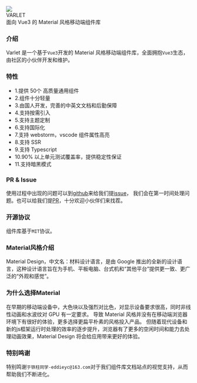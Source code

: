 <div class="varlet-introduce">
  <div class="varlet-introduce__row">
    <img class="varlet-introduce__image" src="https://varlet.gitee.io/varlet-ui/varlet_icon.png" />
    <div class="varlet-introduce__name">VARLET</div>  
  </div>
  <div class="varlet-introduce__des">面向 Vue3 的 Material 风格移动端组件库</div>
</div>

### 介绍

Varlet 是一个基于`Vue3`开发的 Material 风格移动端组件库，全面拥抱`Vue3`生态，由社区的小伙伴开发和维护。

### 特性
- 1.提供 50个 高质量通用组件
- 2.组件十分轻量
- 3.由国人开发，完善的中英文文档和后勤保障
- 4.支持按需引入
- 5.支持主题定制
- 6.支持国际化
- 7.支持 webstorm，vscode 组件属性高亮
- 8.支持 SSR
- 9.支持 Typescript
- 10.90% 以上单元测试覆盖率，提供稳定性保证
- 11.支持暗黑模式

### PR & Issue
使用过程中出现的问题可以到[github](https://github.com/haoziqaq/varlet)来给我们提[issue](https://github.com/haoziqaq/varlet/issues)，
我们会在第一时间处理问题。也可以给我们提[PR](https://github.com/haoziqaq/varlet/pulls)，十分欢迎小伙伴们来找茬。

### 开源协议
组件库基于`MIT`协议。

### Material风格介绍
Material Design，中文名：材料设计语言，是由 Google 推出的全新的设计语言，这种设计语言旨在为手机、平板电脑、台式机和“其他平台”提供更一致、更广泛的“外观和感觉”。

### 为什么选择Material
在早期的移动端设备中，大色块以及强烈对比色，对显示设备要求很高，同时非线性动画和水波纹对 GPU 有一定要求。
导致 Material 风格并没有在移动端浏览器环境下有很好的体验，更多选择更扁平朴素的风格投入产品。
但随着现代设备和新的js框架运行时处理的效率的逐步提升，浏览器有了更多的空闲时间和能力去处理动画效果，Material Design 将会给应用带来更好的体验。

### 特别鸣谢

特别鸣谢`于铁柱同学-eddieyc@163.com`对于我们组件库文档站点的视觉支持，从而帮助我们不断进化。